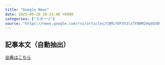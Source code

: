 ```yaml
---
title: "Google News"
date: 2025-09-28 20:31:48 +0900
categories: ["スポーツ"]
source: "https://news.google.com/rss/articles/CBMif0FVX3lxTFBNM29qdGVBV2ZNYVZ3NDE0Qko4Y3cxLWtZaTBYZ1ZqSDJsREVtbjl6ZGs1Tk5KZTIyZTEtNXAtQVhidXRXVEFyNEFPVmJKTjNVMERNc2E1N3VkMjRLNVlZS0pHc0pwbWYwTVRnSHRQb05IOXNlRHlLaVN5MWFXWlU?oc=5"
---
```


## 記事本文（自動抽出）
<body class="y0K44d EA71Tc" id="readabilityBody"></body>

[出典はこちら](https://news.google.com/rss/articles/CBMif0FVX3lxTFBNM29qdGVBV2ZNYVZ3NDE0Qko4Y3cxLWtZaTBYZ1ZqSDJsREVtbjl6ZGs1Tk5KZTIyZTEtNXAtQVhidXRXVEFyNEFPVmJKTjNVMERNc2E1N3VkMjRLNVlZS0pHc0pwbWYwTVRnSHRQb05IOXNlRHlLaVN5MWFXWlU?oc=5)
